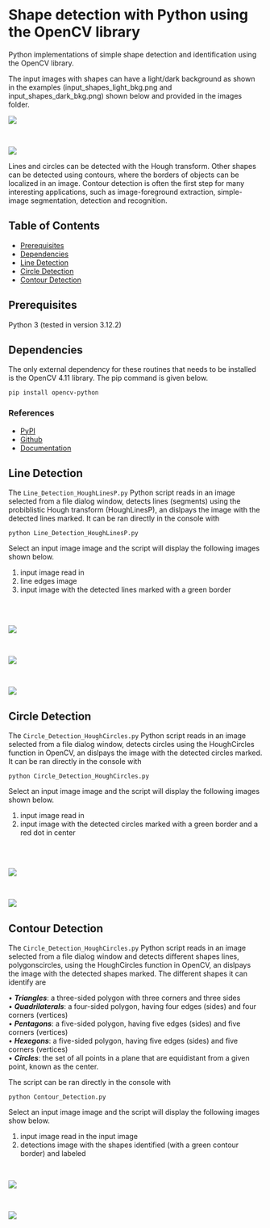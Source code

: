 # Shape detection with Python using the OpenCV library

Python implementations of simple shape detection and identification using the OpenCV library.  

The input images with shapes can have a light/dark background as shown in the examples (input_shapes_light_bkg.png and input_shapes_dark_bkg.png) shown below and provided in the images folder.

<p align="center" width="100%">
  <img style="display: block; margin: auto;" src="./images/input_shapes_light_bkg.png"/>
</p>
<br>
<p align="center" width="100%">
  <img style="display: block; margin: auto;" src="./images/input_shapes_dark_bkg.png"/>
</p>  

Lines and circles can be detected with the Hough transform. Other shapes can be detected using contours, where the borders of objects can be localized in an image. Contour detection is often the first step for many interesting applications, such as image-foreground extraction, simple-image segmentation, detection and recognition. 

## Table of Contents
- [Prerequisites](#prerequisites-heading)
- [Dependencies](#dependencies-heading)
- [Line Detection](#line-detection-heading)
- [Circle Detection](#circle-detection-heading)
- [Contour Detection](#contour-detection-heading)

<a name="prerequisites-heading"></a>
## Prerequisites
Python 3 (tested in version 3.12.2)

<a name="prerequisites-heading"></a>
## Dependencies

The only external dependency for these routines that needs to be installed is the OpenCV 4.11 library. The pip command is given below. 

```console
pip install opencv-python
```

### References
- [PyPI](https://pypi.org/project/opencv-python/)
- [Github](https://github.com/opencv/opencv-python)
- [Documentation](https://docs.opencv.org/4.5.4/index.html)


<a name="line-detection-heading"></a>
## Line Detection

The `Line_Detection_HoughLinesP.py` Python script reads in an image selected from a file dialog window, detects lines (segments) using the probiblistic Hough transform (HoughLinesP), an dislpays the image with the detected lines marked. It can be ran directly in the console with   
```console
python Line_Detection_HoughLinesP.py
```  
Select an input image image and the script will display the following images shown below. 
1. input image read in
2. line edges image
3. input image with the detected lines marked with a green border
<br>
<br>
<p align="center" width="100%">
  <img style="display: block; margin: auto;" src="./images/output_line_detection_input_image.png"/>
</p>
<br>
<p align="center" width="100%">
  <img style="display: block; margin: auto;" src="./images/output_line_detection_edges.png"/>
</p>
<br>
<p align="center" width="100%">
  <img style="display: block; margin: auto;" src="./images/output_line_detection.png"/>
</p>

<a name="circle-detection-heading"></a>
## Circle Detection

The `Circle_Detection_HoughCircles.py` Python script reads in an image selected from a file dialog window, detects circles using the HoughCircles function in OpenCV, an dislpays the image with the detected circles marked. It can be ran directly in the console with   
```console
python Circle_Detection_HoughCircles.py
```
Select an input image image and the script will display the following images shown below. 
1. input image read in
2. input image with the detected circles marked with a green border and a red dot in center
<br>
<br>
<p align="center" width="100%">
  <img style="display: block; margin: auto;" src="./images/output_circle_detection_input_image.png"/>
</p>
<br>
<p align="center" width="100%">
  <img style="display: block; margin: auto;" src="./images/output_circle_detection_hough_circles.png"/>
</p>

<a name="contour-detection-heading"></a>
## Contour Detection

The `Circle_Detection_HoughCircles.py` Python script reads in an image selected from a file dialog window and detects different shapes lines, polygonscircles,  using the HoughCircles function in OpenCV, an dislpays the image with the detected shapes marked. The different shapes it can identify are  

• ***Triangles***: a three-sided polygon with three corners and three sides  
• ***Quadrilaterals***: a four-sided polygon, having four edges (sides) and four corners (vertices)  
• ***Pentagons***: a five-sided polygon, having five edges (sides) and five corners (vertices)  
• ***Hexegons***: a five-sided polygon, having five edges (sides) and five corners (vertices)  
• ***Circles***: the set of all points in a plane that are equidistant from a given point, known as the center.

The script can be ran directly in the console with   
```console
python Contour_Detection.py
```
Select an input image image and the script will display the following images show below.
1. input image read in the input image
2. detections image with the shapes identified (with a green contour border) and labeled
<br>
<p align="center" width="100%">
  <img style="display: block; margin: auto;" src="./images/output_contour_detection_input_image.png"/>
</p>
<br>
<p align="center" width="100%">
  <img style="display: block; margin: auto;" src="./images/output_contour_detection_output.png"/>
</p>